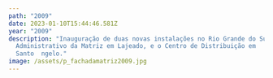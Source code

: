 ```yaml
---
path: "2009"
date: 2023-01-10T15:44:46.581Z
year: "2009"
description: "Inauguração de duas novas instalações no Rio Grande do Sul: Centro
  Administrativo da Matriz em Lajeado, e o Centro de Distribuição em
  Santo  ngelo."
image: /assets/p_fachadamatriz2009.jpg
---
```

